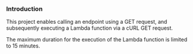 ### Introduction

This project enables calling an endpoint using a GET request, and subsequently executing a Lambda function via a cURL GET request. 

The maximum duration for the execution of the Lambda function is limited to 15 minutes.
